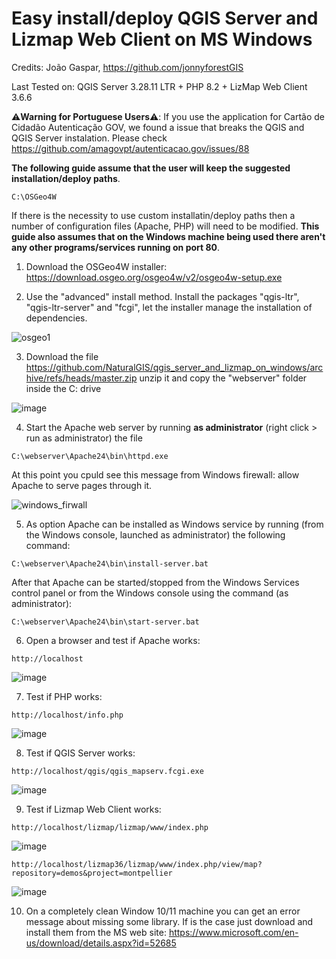 # Easy install/deploy QGIS Server and Lizmap Web Client on MS Windows

Credits: João Gaspar, https://github.com/jonnyforestGIS

Last Tested on: QGIS Server 3.28.11 LTR + PHP 8.2 + LizMap Web Client 3.6.6

:warning:**Warning for Portuguese Users**:warning:: If you use the application for Cartão de Cidadão Autenticação GOV, we found a issue that breaks the QGIS and QGIS Server instalation. Please check https://github.com/amagovpt/autenticacao.gov/issues/88

**The following guide assume that the user will keep the suggested installation/deploy paths**. 

```
C:\OSGeo4W
```

If there is the necessity to use custom installatin/deploy paths then a number of configuration files (Apache, PHP) will need to be modified. **This guide also assumes that on the Windows machine being used there aren't any other programs/services running on port 80**.

1) Download the OSGeo4W installer: https://download.osgeo.org/osgeo4w/v2/osgeo4w-setup.exe 

2) Use the "advanced" install method. Install the packages "qgis-ltr", "qgis-ltr-server" and "fcgi", let the installer manage the installation of dependencies. 

![osgeo1](https://github.com/NaturalGIS/qgis_server_and_lizmap_on_windows/assets/1951107/33ce533e-cd3e-4caa-86fd-50eec42a5e92)

3) Download the file https://github.com/NaturalGIS/qgis_server_and_lizmap_on_windows/archive/refs/heads/master.zip unzip it and copy the "webserver" folder inside the C: drive

![image](https://github.com/NaturalGIS/qgis_server_and_lizmap_on_windows/assets/1951107/2a7a494e-23ea-472c-9f50-78643f477545)

4) Start the Apache web server by running **as administrator** (right click > run as administrator) the file 

```
C:\webserver\Apache24\bin\httpd.exe
```
At this point you cpuld see this message from Windows firewall: allow Apache to serve pages through it.

![windows_firwall](https://github.com/NaturalGIS/qgis_server_and_lizmap_on_windows/assets/1951107/f42e0a44-cf9a-4553-9205-d7bb82c41d44)

5) As option Apache can be installed as Windows service by running (from the Windows console, launched as administrator) the following command:

```
C:\webserver\Apache24\bin\install-server.bat
```
After that Apache can be started/stopped from the Windows Services control panel or from the Windows console using the command (as administrator):

```
C:\webserver\Apache24\bin\start-server.bat
```

6) Open a browser and test if Apache works:

```
http://localhost
```

![image](https://github.com/NaturalGIS/qgis_server_and_lizmap_on_windows/assets/1951107/82795341-7906-4f9b-a326-09d1408d44f2)

7) Test if PHP works:

```
http://localhost/info.php
```

![image](https://github.com/NaturalGIS/qgis_server_and_lizmap_on_windows/assets/1951107/cd893de8-0bc3-4b8a-8f4c-2d35fffd7034)

8) Test if QGIS Server works:

```
http://localhost/qgis/qgis_mapserv.fcgi.exe
```

![image](https://github.com/NaturalGIS/qgis_server_and_lizmap_on_windows/assets/1951107/d6ced0e0-ae6c-4402-95d0-1565fe0eccbd)

9) Test if Lizmap Web Client works:

```
http://localhost/lizmap/lizmap/www/index.php
```

![image](https://github.com/NaturalGIS/qgis_server_and_lizmap_on_windows/assets/1951107/611b3119-69ec-4399-aa09-49dfcbb830c5)

```
http://localhost/lizmap36/lizmap/www/index.php/view/map?repository=demos&project=montpellier
```

![image](https://github.com/NaturalGIS/qgis_server_and_lizmap_on_windows/assets/1951107/07bf8166-4377-4d0c-bc63-c56674991511)


10) On a completely clean Window 10/11 machine you can get an error message about missing some library. If is the case just download and install them from the MS web site: https://www.microsoft.com/en-us/download/details.aspx?id=52685